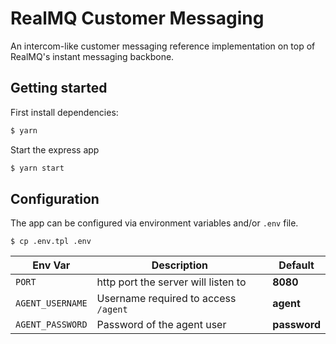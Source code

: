 # RealMQ Customer Messaging

An intercom-like customer messaging reference implementation on top of RealMQ's
instant messaging backbone.

## Getting started

First install dependencies:

```bash
$ yarn
```

Start the express app

```bash
$ yarn start
```

## Configuration

The app can be configured via environment variables and/or `.env` file.

```
$ cp .env.tpl .env
```

| Env Var | Description | Default |
|---------|---|---|
| `PORT` | http port the server will listen to | **8080** |
| `AGENT_USERNAME` | Username required to access `/agent` | **agent** |
| `AGENT_PASSWORD` | Password of the agent user | **password** |
